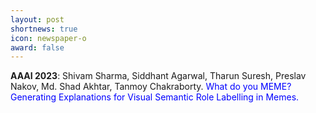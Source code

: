 ```yaml
---
layout: post
shortnews: true
icon: newspaper-o
award: false
---
```


<b>AAAI 2023</b>: Shivam Sharma, Siddhant Agarwal, Tharun Suresh, Preslav Nakov, Md. Shad Akhtar, Tanmoy Chakraborty. <font color="blue"> What do you MEME? Generating Explanations for Visual Semantic Role Labelling in Memes.</font>
